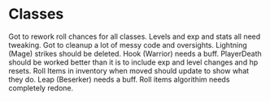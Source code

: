 # Classes 
Got to rework roll chances for all classes. Levels and exp and stats all need tweaking. Got to cleanup a lot of messy code and oversights. Lightning (Mage) strikes should be deleted. Hook (Warrior) needs a buff. PlayerDeath should be worked better than it is to include exp and level changes and hp resets. Roll Items in inventory when moved should update to show what they do. Leap (Beserker) needs a buff. Roll items algorithim needs completely redone.
